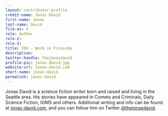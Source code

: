 ```yaml
---
layout: contributor-profile
credit-name: Jonas David
first-name: Jonas
last-name: David
file-as: d
role: Author
role-2:
role-3:
title: FOO — Work in Fireside
description: 
twitter-handle: thejonasdavid
profile-pic: jonas-david.jpg
website-url: jonas-david.com
short-name: jonas-david
permalink: jonas-david
---
```


Jonas David is a science fiction writer born and raised and living in the Seattle area. His stories have appeared in Comets and Criminals, Daily Science Fiction, IGMS and others. Additional writing and info can be found at [jonas-david.com](http://jonas-david.com), and you can follow him on Twitter [@thejonasdavid](http://twitter.com/thejonasdavid).
